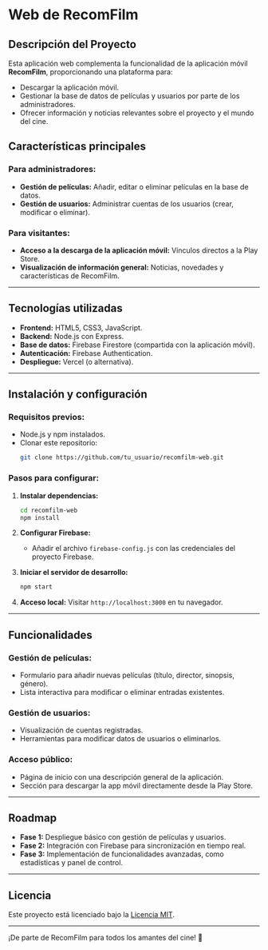 # Web de RecomFilm

## Descripción del Proyecto
Esta aplicación web complementa la funcionalidad de la aplicación móvil **RecomFilm**, proporcionando una plataforma para:
- Descargar la aplicación móvil.
- Gestionar la base de datos de películas y usuarios por parte de los administradores.
- Ofrecer información y noticias relevantes sobre el proyecto y el mundo del cine.

## Características principales
### Para administradores:
- **Gestión de películas:** Añadir, editar o eliminar películas en la base de datos.
- **Gestión de usuarios:** Administrar cuentas de los usuarios (crear, modificar o eliminar).

### Para visitantes:
- **Acceso a la descarga de la aplicación móvil:** Vínculos directos a la Play Store.
- **Visualización de información general:** Noticias, novedades y características de RecomFilm.

---

## Tecnologías utilizadas
- **Frontend:** HTML5, CSS3, JavaScript.
- **Backend:** Node.js con Express.
- **Base de datos:** Firebase Firestore (compartida con la aplicación móvil).
- **Autenticación:** Firebase Authentication.
- **Despliegue:** Vercel (o alternativa).

---

## Instalación y configuración
### Requisitos previos:
- Node.js y npm instalados.
- Clonar este repositorio:
  ```bash
  git clone https://github.com/tu_usuario/recomfilm-web.git
  ```

### Pasos para configurar:
1. **Instalar dependencias:**
   ```bash
   cd recomfilm-web
   npm install
   ```

2. **Configurar Firebase:**
   - Añadir el archivo `firebase-config.js` con las credenciales del proyecto Firebase.

3. **Iniciar el servidor de desarrollo:**
   ```bash
   npm start
   ```

4. **Acceso local:**
   Visitar `http://localhost:3000` en tu navegador.

---

## Funcionalidades
### Gestión de películas:
- Formulario para añadir nuevas películas (título, director, sinopsis, género).
- Lista interactiva para modificar o eliminar entradas existentes.

### Gestión de usuarios:
- Visualización de cuentas registradas.
- Herramientas para modificar datos de usuarios o eliminarlos.

### Acceso público:
- Página de inicio con una descripción general de la aplicación.
- Sección para descargar la app móvil directamente desde la Play Store.

---

## Roadmap
- **Fase 1:** Despliegue básico con gestión de películas y usuarios.
- **Fase 2:** Integración con Firebase para sincronización en tiempo real.
- **Fase 3:** Implementación de funcionalidades avanzadas, como estadísticas y panel de control.

---

## Licencia
Este proyecto está licenciado bajo la [Licencia MIT](LICENSE).

---
¡De parte de RecomFilm para todos los amantes del cine! 🎥

